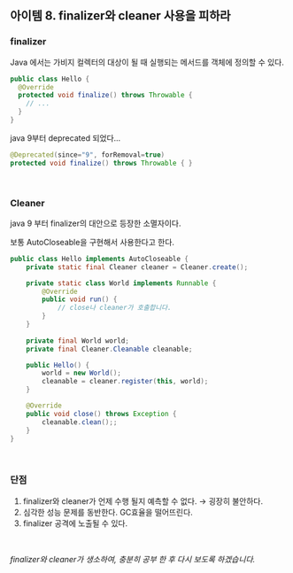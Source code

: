 ## 아이템 8. finalizer와 cleaner 사용을 피하라

### finalizer

Java 에서는 가비지 컬렉터의 대상이 될 때 실행되는 메서드를 객체에 정의할 수 있다.

```java
public class Hello {
  @Override
  protected void finalize() throws Throwable {
    // ...
  }  
}
```

java 9부터 deprecated 되었다...

```java
@Deprecated(since="9", forRemoval=true)
protected void finalize() throws Throwable { }
```

<br>

### Cleaner

java 9 부터 finalizer의 대안으로 등장한 소멸자이다.

보통 AutoCloseable을 구현해서 사용한다고 한다.

```java
public class Hello implements AutoCloseable {
    private static final Cleaner cleaner = Cleaner.create();

    private static class World implements Runnable {
        @Override
        public void run() {
            // close나 cleaner가 호출합니다.
        }
    }
    
    private final World world;
    private final Cleaner.Cleanable cleanable;

    public Hello() {
        world = new World();
        cleanable = cleaner.register(this, world);
    }

    @Override
    public void close() throws Exception {
        cleanable.clean();;
    }
}
```

<br>

### 단점

1. finalizer와 cleaner가 언제 수행 될지 예측할 수 없다. &rarr; 굉장히 불안하다.
2. 심각한 성능 문제를 동반한다. GC효율을 떨어뜨린다.
3. finalizer 공격에 노출될 수 있다.

<br>

*finalizer와 cleaner가 생소하여, 충분히 공부 한 후 다시 보도록 하겠습니다.*
